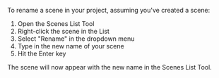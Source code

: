 To rename a scene in your project, assuming you've created a scene:

1. Open the Scenes List Tool
2. Right-click the scene in the List
3. Select "Rename" in the dropdown menu
4. Type in the new name of your scene
5. Hit the Enter key

The scene will now appear with the new name in the Scenes List Tool.